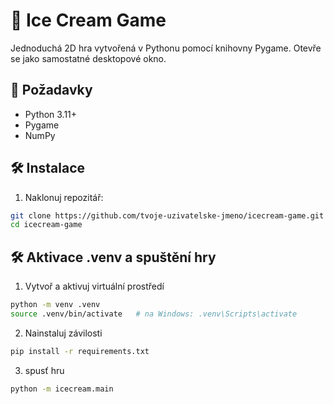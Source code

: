 # 🍦 Ice Cream Game

Jednoduchá 2D hra vytvořená v Pythonu pomocí knihovny Pygame. Otevře se jako samostatné desktopové okno.

## 🧰 Požadavky

- Python 3.11+
- Pygame
- NumPy

## 🛠️ Instalace

1. Naklonuj repozitář:

```bash
git clone https://github.com/tvoje-uzivatelske-jmeno/icecream-game.git
cd icecream-game

```

## 🛠️ Aktivace .venv a spuštění hry

1. Vytvoř a aktivuj virtuální prostředí

```bash
python -m venv .venv
source .venv/bin/activate   # na Windows: .venv\Scripts\activate
```

2. Nainstaluj závilosti

```bash
pip install -r requirements.txt
```

3. spusť hru

```bash
python -m icecream.main
```

